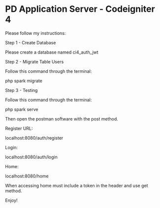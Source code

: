 # PD Application Server - Codeigniter 4

Please follow my instructions:

Step 1 - Create Database

Please create a database named ci4_auth_jwt

Step 2 - Migrate Table Users

Follow this command through the terminal:

php spark migrate

Step 3 - Testing

Follow this command through the terminal:

php spark serve

Then open the postman software with the post method.

Register URL:

localhost:8080/auth/register

Login:

localhost:8080/auth/login

Home:

localhost:8080/home

When accessing home must include a token in the header and use get method.

Enjoy!
